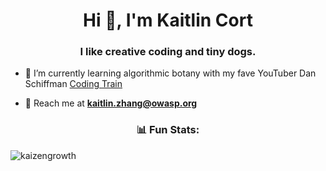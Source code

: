 <h1 align="center">Hi 👋, I'm Kaitlin Cort</h1>
<h3 align="center">I like creative coding and tiny dogs.</h3>

- 🌱 I’m currently learning algorithmic botany with my fave YouTuber Dan Schiffman [Coding Train](https://www.youtube.com/watch?v=70MQ-FugwbI&list=PLRqwX-V7Uu6ZV4yEcW3uDwOgGXKUUsPOM)

- 💬 Reach me at **kaitlin.zhang@owasp.org**

<h3 align="center">📊 Fun Stats:</h3>

<p><img align="center" src="https://github-readme-streak-stats.herokuapp.com/?user=kaizengrowth&" alt="kaizengrowth" /></p>
